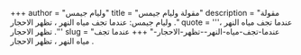 +++
author = "وليام جيمس"
title = "مقولة وليام جيمس"
description = "مقولة وليام جيمس: عندما تجف مياه النهر ، تظهر الاحجار ."
quote = '''عندما تجف مياه النهر ، تظهر الاحجار .''' 
slug = "عندما-تجف-مياه-النهر--تظهر-الاحجار-"
+++
عندما تجف مياه النهر ، تظهر الاحجار .

